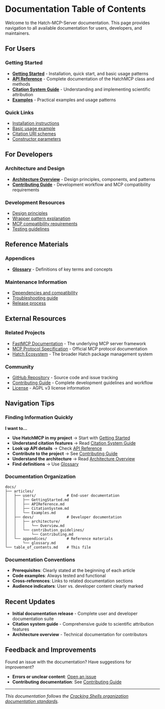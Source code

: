 # Documentation Table of Contents

Welcome to the Hatch-MCP-Server documentation. This page provides navigation to all available documentation for users, developers, and maintainers.

## For Users

### Getting Started

- **[Getting Started](./users/GettingStarted.md)** - Installation, quick start, and basic usage patterns
- **[API Reference](./users/APIReference.md)** - Complete documentation of the HatchMCP class and methods
- **[Citation System Guide](./users/CitationSystem.md)** - Understanding and implementing scientific attribution
- **[Examples](./users/Examples.md)** - Practical examples and usage patterns

### Quick Links

- [Installation instructions](./users/GettingStarted.md#installation)
- [Basic usage example](./users/GettingStarted.md#quick-start)
- [Citation URI schemes](./users/CitationSystem.md#how-citation-resources-work)
- [Constructor parameters](./users/APIReference.md#constructor)

## For Developers

### Architecture and Design

- **[Architecture Overview](./devs/architecture/Overview.md)** - Design principles, components, and patterns
- **[Contributing Guide](./devs/contribution_guidelines/Contributing.md)** - Development workflow and MCP compatibility requirements

### Development Resources

- [Design principles](./devs/architecture/Overview.md#design-principles)
- [Wrapper pattern explanation](./devs/architecture/Overview.md#core-components)
- [MCP compatibility requirements](./devs/contribution_guidelines/Contributing.md#mcp-compatibility-requirements)
- [Testing guidelines](./devs/contribution_guidelines/Contributing.md#testing)

## Reference Materials

### Appendices

- **[Glossary](./appendices/glossary.md)** - Definitions of key terms and concepts

### Maintenance Information

- [Dependencies and compatibility](./appendices/glossary.md#dependencies)
- [Troubleshooting guide](./appendices/glossary.md#troubleshooting-guide)
- [Release process](./appendices/glossary.md#release-process)

## External Resources

### Related Projects

- [FastMCP Documentation](https://github.com/punkpeye/fastmcp) - The underlying MCP server framework
- [MCP Protocol Specification](https://modelcontextprotocol.io/) - Official MCP protocol documentation
- [Hatch Ecosystem](https://github.com/CrackingShells/Hatch) - The broader Hatch package management system

### Community

- [GitHub Repository](https://github.com/CrackingShells/Hatch-MCP-Server) - Source code and issue tracking
- [Contributing Guide](./devs/contribution_guidelines/Contributing.md) - Complete development guidelines and workflow
- [License](../LICENSE) - AGPL v3 license information

## Navigation Tips

### Finding Information Quickly

**I want to...**

- **Use HatchMCP in my project** → Start with [Getting Started](./users/GettingStarted.md)
- **Understand citation features** → Read [Citation System Guide](./users/CitationSystem.md)
- **Look up API details** → Check [API Reference](./users/APIReference.md)
- **Contribute to the project** → See [Contributing Guide](./devs/contribution_guidelines/Contributing.md)
- **Understand the architecture** → Read [Architecture Overview](./devs/architecture/Overview.md)
- **Find definitions** → Use [Glossary](./appendices/glossary.md)

### Documentation Organization

```plaintext
docs/
├── articles/
│   ├── users/              # End-user documentation
│   │   ├── GettingStarted.md
│   │   ├── APIReference.md
│   │   ├── CitationSystem.md
│   │   └── Examples.md
│   ├── devs/               # Developer documentation
│   │   ├── architecture/
│   │   │   └── Overview.md
│   │   └── contribution_guidelines/
│   │       └── Contributing.md
│   └── appendices/         # Reference materials
│       └── glossary.md
└── table_of_contents.md    # This file
```

### Documentation Conventions

- **Prerequisites**: Clearly stated at the beginning of each article
- **Code examples**: Always tested and functional
- **Cross-references**: Links to related documentation sections
- **Audience indicators**: User vs. developer content clearly marked

## Recent Updates

- **Initial documentation release** - Complete user and developer documentation suite
- **Citation system guide** - Comprehensive guide to scientific attribution features
- **Architecture overview** - Technical documentation for contributors

## Feedback and Improvements

Found an issue with the documentation? Have suggestions for improvement?

- **Errors or unclear content**: [Open an issue](https://github.com/CrackingShells/Hatch-MCP-Server/issues)
- **Contributing documentation**: See [Contributing Guide](./devs/contribution_guidelines/Contributing.md#documentation-updates)

---

*This documentation follows the [Cracking Shells organization documentation standards](https://github.com/CrackingShells/.github/blob/main/instructions/documentation.instructions.md).*
